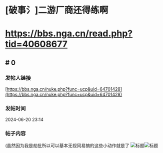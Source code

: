# [破事氵]二游厂商还得练啊
# https://bbs.nga.cn/read.php?tid=40608677

## \# 0
### 发帖人链接
[https://bbs.nga.cn/nuke.php?func=ucp&uid=64701428](https://bbs.nga.cn/nuke.php?func=ucp&uid=64701428)
### 发帖时间
2024-06-20 23:14
### 帖子内容
(虽然因为我是劫批所以可以基本无视冈易搞的这些小动作就是了
![标题](https://img.nga.178.com/attachments/mon_202406/20/bwQn6gg-1eolK2hT3cSu0-ob.jpg)![标题](https://img.nga.178.com/attachments/mon_202406/20/bwQn6gg-53hhZgT3cShs-1b9.jpg)
